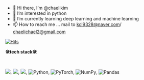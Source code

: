 - 👋 Hi there, I’m @chaelikim
- 👀 I’m interested in python
- 🌱 I’m currently learning deep learning and machine learning
- 📫 How to reach me ... mail to kcl9328@naver.com/ chaelichael2@gmail.com

<!---
chaelikim/chaelikim is a ✨ special ✨ repository because its `README.md` (this file) appears on your GitHub profile.
You can click the Preview link to take a look at your changes.
--->


[![Hits](https://hits.seeyoufarm.com/api/count/incr/badge.svg?url=https%3A%2F%2Fgithub.com%2Fchaelikim&count_bg=%2379C83D&title_bg=%23555555&icon=&icon_color=%23E7E7E7&title=hits&edge_flat=false)](https://hits.seeyoufarm.com)


  **🛠tech stack🛠**  
  #


<img src="https://img.shields.io/badge/mysql-4479A1?style=for-the-badge&logo=mysql&logoColor=white">,
<img src="https://img.shields.io/badge/github-181717?style=for-the-badge&logo=github&logoColor=white">,
<img src="https://img.shields.io/badge/linux-FCC624?style=for-the-badge&logo=linux&logoColor=black">,
![Python](https://img.shields.io/badge/python-3670A0?style=for-the-badge&logo=python&logoColor=ffdd54),
![PyTorch](https://img.shields.io/badge/PyTorch-%23EE4C2C.svg?style=for-the-badge&logo=PyTorch&logoColor=white),
![NumPy](https://img.shields.io/badge/numpy-%23013243.svg?style=for-the-badge&logo=numpy&logoColor=white),
![Pandas](https://img.shields.io/badge/pandas-%23150458.svg?style=for-the-badge&logo=pandas&logoColor=white)
